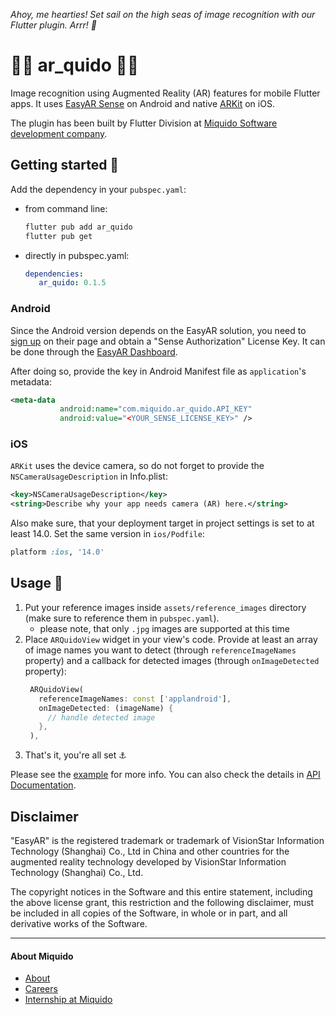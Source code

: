 _Ahoy, me hearties! Set sail on the high seas of image recognition with our Flutter plugin. Arrr! 🦜_

# 🏴‍☠️ ar_quido 🏴‍☠️

Image recognition using Augmented Reality (AR) features for mobile Flutter apps.
It uses [EasyAR Sense](https://www.easyar.com/view/sdk.html) on Android and native
[ARKit](https://developer.apple.com/documentation/arkit/content_anchors/detecting_images_in_an_ar_experience)
on iOS.

The plugin has been built by Flutter Division at [Miquido Software development company](https://www.miquido.com).

## Getting started 🚢

Add the dependency in your `pubspec.yaml`:
- from command line: 
  ```bash
  flutter pub add ar_quido
  flutter pub get
  ```
- directly in pubspec.yaml:
  ```yaml
  dependencies:
     ar_quido: 0.1.5
  ```
### Android
Since the Android version depends on the EasyAR solution, you need to
[sign up](https://www.easyar.com/view/signUp.html) on their page and obtain 
a "Sense Authorization" License Key. It can be done through the [EasyAR Dashboard](https://portal.easyar.com/sdk/list).

After doing so, provide the key in Android Manifest file as 
`application`'s metadata:
```xml
<meta-data
           android:name="com.miquido.ar_quido.API_KEY"
           android:value="<YOUR_SENSE_LICENSE_KEY>" />
```

### iOS
`ARKit` uses the device camera, so do not forget to provide the `NSCameraUsageDescription`
in Info.plist:
```xml
<key>NSCameraUsageDescription</key>
<string>Describe why your app needs camera (AR) here.</string>
```

Also make sure, that your deployment target in project settings is set to at least 14.0.
Set the same version in `ios/Podfile`:
```ruby
platform :ios, '14.0'
```

## Usage 🌴
1. Put your reference images inside `assets/reference_images` directory (make 
sure to reference them in `pubspec.yaml`).
    - please note, that only `.jpg` images are supported at this time
2. Place `ARQuidoView` widget in your view's code. Provide at least an array of
image names you want to detect (through `referenceImageNames` property) and a 
callback for detected images (through `onImageDetected` property):
   ```dart
    ARQuidoView(
      referenceImageNames: const ['applandroid'],
      onImageDetected: (imageName) {
        // handle detected image
      },
    ),
   ```
3. That's it, you're all set ⚓

Please see the [example](https://github.com/miquido/AR_quido/tree/main/example)
for more info. You can also check the details in [API Documentation](https://pub.dev/documentation/ar_quido/latest/).

## Disclaimer
"EasyAR" is the registered trademark or trademark of VisionStar Information 
Technology (Shanghai) Co., Ltd in China and other countries for the augmented
reality technology developed by VisionStar Information Technology (Shanghai) Co., Ltd.

The copyright notices in the Software and this entire statement, including the above
license grant, this restriction and the following disclaimer, must be included 
in all copies of the Software, in whole or in part, and all derivative works
of the Software.


---
#### About Miquido
- [About](https://careers.miquido.com/about-us/)
- [Careers](https://careers.miquido.com/job-offers/)
- [Internship at Miquido](https://careers.miquido.com/students/)